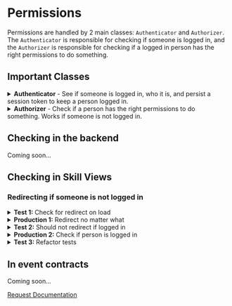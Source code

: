 # Permissions

Permissions are handled by 2 main classes: `Authenticator` and `Authorizer`. The `Authenticator` is responsible for checking if someone is logged in, and the `Authorizer` is responsible for checking if a logged in person has the right permissions to do something.


## Important Classes

<details>
<summary>
<strong>Authenticator</strong> - See if someone is logged in, who it is, and persist a session token to keep a person logged in.
</summary>

| Method | Returns | Description |
| --- | --- | --- |
| `getPerson()` | [`Person`](https://github.com/search?q=repo%3Asprucelabsai-community%2Fspruce-core-schemas+%22Person%22&type=code) \| `null` | Get the logged in person, if someone is logged in |
| [`setSessionToken`](https://github.com/search?q=org%3Asprucelabsai-community+SessionToken&type=code)(token: string, person: Person) | `void` | Log a person in by setting their token and Person record |
| `getSessionToken()` | `string` \| `null` | Get the session token of a logged in person |
| `isLoggedIn()` | `bool` | Check if someone is logged in |
| [`clearSession()`](https://github.com/search?q=org%3Asprucelabsai-community+Session&type=code)| `void` | Clear the session, logging the person out |
| [`addEventListener<N extends 'did-login'`](https://github.com/search?q=org%3Asprucelabsai-community+EventListener&type=code)| 'did-logout'>(name: N, cb: Payloads[N])` | `void` | Add an event listener for when someone logs in or out to take some action |
| `removeEventListener<N extends 'did-login' \| 'did-logout'>(name: N, cb?: Payloads[N])` | `void` | Remove an event listener, passing no cb will remove all listeners for that event |

</details>

<details>
<summary>
<strong>Authorizer</strong> - Check if a person has the right permissions to do something. Works if someone is not logged in.
</summary>

| Method | Returns | Description |
| --- | --- | --- |
| `can<ContractId, Ids>(options: AuthorizerCanOptions<ContractId, Ids>)` | `Promise<Record<Ids, boolean>>` | Check if the current person has a permission |
| `savePermissions<ContractId, Ids>(options: SavePermissionsOptions<ContractId, Ids>)` | `Promise<void>` | Save permissions for a person. Note: the person must have the permission to save permissions |

</details>

## Checking in the backend

Coming soon...

## Checking in Skill Views

### Redirecting if someone is not logged in

<details>

<summary><strong>Test 1:</strong> Check for redirect on load</summary>

We're going to write this test with the person not logged in and redirect, but it'll take another test to get the `Authenticator` into the production code. 

```ts
import { fake, AbstractSpruceFixtureTest } from '@sprucelabs/spruce-test-fixtures'

//@fake.login() will ensure a fake person is logged in for each test
@fake.login()
export default class RootSkillViewTest extends AbstractSpruceFixtureTest {

    @test()
    protected static async redirectsToOnboardingIfNotLoggedIn() {
        const vc = this.views.Controller('eightbitstories.root', {})

        //first thing we do is log the person back out =)
        this.permissions.getAuthenticator().clearSession()

        //Assert that loading the skill view redirects
        await vcAssert.assertActionRedirects({
            action: () => this.views.load(vc),
            router: this.views.getRouter(),
            destination: {
                id: 'eightbitstories.onboarding',
            },
        })
    }
}
```

| Method                                                | Returns    | Description                                                                                                             |
|-------------------------------------------------------|------------|-------------------------------------------------------------------------------------------------------------------------|
| `views.Controller(viewId: string, options: object)`   | `View`     | Creates and returns a view controller for the specified view ID with the given options.                                 |
| `permissions.getAuthenticator().clearSession()`       | `void`     | Clears the current session, logging the person out.                                                                     |
| `views.load(view: View)`                              | `Promise`  | Loads the specified view and returns a promise that resolves when the view is loaded.                                   |
| `views.getRouter()`                                   | `Router`   | Gets the router instance used for navigating between views.                                                             |
| `vcAssert.assertActionRedirects(options: object)`     | `Promise`  | Asserts that a specified action redirects to the expected destination. Options include the action, router, and destination. |

</details>

<details>
<summary><strong>Production 1:</strong> Redirect no matter what</summary>

We actually don't need to check if the person is logged in yet! Go TDD! 

```ts
import { AbstractSkillViewController, SkillViewControllerLoadOptions } from '@sprucelabs/heartwood-view-controllers'

export default class RootSkillViewController extends AbstractSkillViewController {

    public async load(
        options: SkillViewControllerLoadOptions
    ): Promise<void> {
        const { router } = options

        await this.router.redirect('eightbitstories.onboarding')
        
    }
}

```

| Method                                              | Returns    | Description                                                                                                                |
|-----------------------------------------------------|------------|----------------------------------------------------------------------------------------------------------------------------|
| `router.redirect(destination: string)`              | `Promise`  | Redirects to the specified destination.                                                                                    |
| `load(options: SkillViewControllerLoadOptions)`     | `Promise`  | Loads the view controller with the given options and redirects to the 'eightbitstories.onboarding' destination.            |

</details>

<details>
<summary><strong>Test 2:</strong> Should not redirect if logged in</summary>

Now we'll test that it does NOT redirect if someone is logged in, which will force us to do the `authenticator.isLoggedIn()` check. Something to note: If a redirect is triggered without an assert, it will throw an error and fail the test. So, you don't actually need to assert anything in this test.

```ts
...

@test()
protected static async shouldNotRedirectIfLoggedIn() {
    const vc = this.views.Controller('eightbitstories.root', {})

    //Because we use the @fake.login() decorator, the person is already logged in
    await this.views.load(vc)
}

...

```

| Method                                          | Returns   | Description                                                                                                             |
|-------------------------------------------------|-----------|-------------------------------------------------------------------------------------------------------------------------|
| `views.Controller(viewId: string, options: object)` | `View`    | Creates and returns a view controller for the specified view ID with the given options.                                 |
| `views.load(view: View)`                        | `Promise` | Loads the specified view and returns a promise that resolves when the view is loaded.                                    |
| `test()`                                        | `void`    | Marks a method as a test method to be executed by the test runner.                                                      |
| `shouldNotRedirectIfLoggedIn()`                 | `Promise` | Ensures that the view does not redirect if someone is already logged in.                                                |

</details>


<details>
<summary><strong>Production 2:</strong> Check if person is logged in</summary>
Now, inside our `RootSkillViewController`, we'll check if the person is logged in before redirecting. If you run logic after this check, you'll need to write tests to ensure that logic is not run after the redirect (not covered in this example).

```ts
import { AbstractSkillViewController, SkillViewControllerLoadOptions } from '@sprucelabs/heartwood-view-controllers'

export default class RootSkillViewController extends AbstractSkillViewController {

    public async load(
        options: SkillViewControllerLoadOptions
    ): Promise<void> {
        const { router, authenticator } = options

        if (!authenticator.isLoggedIn()) {
            await this.router.redirect('eightbitstories.onboarding')
        }
    }
}

```

| Method                                              | Returns    | Description                                                                                                                     |
|-----------------------------------------------------|------------|---------------------------------------------------------------------------------------------------------------------------------|
| `router.redirect(destination: string)`              | `Promise`  | Redirects to the specified destination.                                                                                         |
| `authenticator.isLoggedIn()`                        | `boolean`  | Checks if the person is logged in and returns true if logged in, false otherwise.                                               |
| `load(options: SkillViewControllerLoadOptions)`     | `Promise`  | Loads the view controller with the given options, and if the person is not logged in, redirects to the 'eightbitstories.onboarding' destination. |

</details>

<details>
<summary><strong>Test 3:</strong> Refactor tests</summary>

Here is how you could refactor your tests to make them more readable and maintainable.

```ts
import { fake, AbstractSpruceFixtureTest } from '@sprucelabs/spruce-test-fixtures'
import RootSkillViewController from '../../skillViewControllers/Root.svc'

@fake.login()
export default class RootSkillViewTest extends AbstractSpruceFixtureTest {
    protected static vc: RootSkillViewController

    protected static async beforeEach() {
        await super.beforeEach()

        //Construct the RootSkillViewController once here to work on in every test
        this.vc = this.views.Controller('eightbitstories.root', {})
    }

    @test()
    protected static async redirectsToOnboardingIfNotLoggedIn() {
        //This could be exctracted too, but I'll wait until the second time we need to call it
        this.permissions.getAuthenticator().clearSession()

        await vcAssert.assertActionRedirects({
            action: () => this.load(),
            router: this.views.getRouter(),
            destination: {
                id: 'eightbitstories.onboarding',
            },
        })
    }

    @test()
    protected static async shouldNotRedirectIfLoggedIn() {
        await this.load()
    }

    //I'll extract `this.views.load(this.vc)` to `this.load()` because it's been called twice now
    protected static async load() {
        await this.views.load(this.vc)
    }
}
```
| Method                                                  | Returns    | Description                                                                                                                    |
|---------------------------------------------------------|------------|--------------------------------------------------------------------------------------------------------------------------------|
| `views.Controller(viewId: string, options: object)`     | `View`     | Creates and returns a view controller for the specified view ID with the given options.                                        |
| `permissions.getAuthenticator().clearSession()`         | `void`     | Clears the current session, logging the person out.                                                                            |
| `vcAssert.assertActionRedirects(options: object)`       | `Promise`  | Asserts that a specified action redirects to the expected destination. Options include the action, router, and destination.    |
| `test()`                                                | `void`     | Marks a method as a test method to be executed by the test runner.                                                             |
| `beforeEach()`                                          | `Promise`  | Sets up the necessary preconditions before each test, including constructing the RootSkillViewController.                     |
| `redirectsToOnboardingIfNotLoggedIn()`                  | `Promise`  | Tests that the controller redirects to onboarding if the person is not logged in.                                              |
| `shouldNotRedirectIfLoggedIn()`                         | `Promise`  | Tests that the controller does not redirect if the person is logged in.                                                        |
| `load()`                                                | `Promise`  | Loads the RootSkillViewController for use in tests.                                                                            |

</details>

## In event contracts

Coming soon...

<a href="https://forms.gle/2ZMtwUxg1egV8sHT8" class="btn">Request Documentation</a>